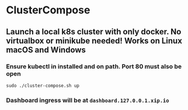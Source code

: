 # ClusterCompose

## Launch a local k8s cluster with only docker. No virtualbox or minikube needed! Works on Linux macOS and Windows

### Ensure kubectl in installed and on path. Port 80 must also be open

`sudo ./cluster-compose.sh up`

### Dashboard ingress will be at `dashboard.127.0.0.1.xip.io`